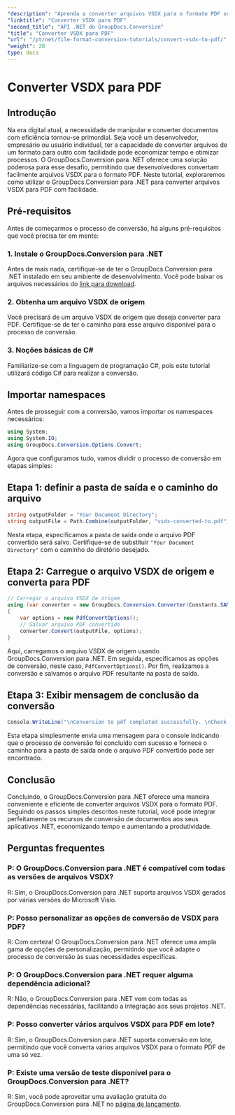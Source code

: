 ```yaml
---
"description": "Aprenda a converter arquivos VSDX para o formato PDF sem esforço usando o GroupDocs.Conversion para .NET. Aumente sua produtividade."
"linktitle": "Converter VSDX para PDF"
"second_title": "API .NET do GroupDocs.Conversion"
"title": "Converter VSDX para PDF"
"url": "/pt/net/file-format-conversion-tutorials/convert-vsdx-to-pdf/"
"weight": 28
type: docs
---
```

# Converter VSDX para PDF

## Introdução
Na era digital atual, a necessidade de manipular e converter documentos com eficiência tornou-se primordial. Seja você um desenvolvedor, empresário ou usuário individual, ter a capacidade de converter arquivos de um formato para outro com facilidade pode economizar tempo e otimizar processos. O GroupDocs.Conversion para .NET oferece uma solução poderosa para esse desafio, permitindo que desenvolvedores convertam facilmente arquivos VSDX para o formato PDF. Neste tutorial, exploraremos como utilizar o GroupDocs.Conversion para .NET para converter arquivos VSDX para PDF com facilidade.
## Pré-requisitos
Antes de começarmos o processo de conversão, há alguns pré-requisitos que você precisa ter em mente:
### 1. Instale o GroupDocs.Conversion para .NET
Antes de mais nada, certifique-se de ter o GroupDocs.Conversion para .NET instalado em seu ambiente de desenvolvimento. Você pode baixar os arquivos necessários do [link para download](https://releases.groupdocs.com/conversion/net/).
### 2. Obtenha um arquivo VSDX de origem
Você precisará de um arquivo VSDX de origem que deseja converter para PDF. Certifique-se de ter o caminho para esse arquivo disponível para o processo de conversão.
### 3. Noções básicas de C#
Familiarize-se com a linguagem de programação C#, pois este tutorial utilizará código C# para realizar a conversão.

## Importar namespaces
Antes de prosseguir com a conversão, vamos importar os namespaces necessários:
```csharp
using System;
using System.IO;
using GroupDocs.Conversion.Options.Convert;
```

Agora que configuramos tudo, vamos dividir o processo de conversão em etapas simples:
## Etapa 1: definir a pasta de saída e o caminho do arquivo
```csharp
string outputFolder = "Your Document Directory";
string outputFile = Path.Combine(outputFolder, "vsdx-converted-to.pdf");
```
Nesta etapa, especificamos a pasta de saída onde o arquivo PDF convertido será salvo. Certifique-se de substituir `"Your Document Directory"` com o caminho do diretório desejado.
## Etapa 2: Carregue o arquivo VSDX de origem e converta para PDF
```csharp
// Carregar o arquivo VSDX de origem
using (var converter = new GroupDocs.Conversion.Converter(Constants.SAMPLE_VSDX))
{
    var options = new PdfConvertOptions();
    // Salvar arquivo PDF convertido
    converter.Convert(outputFile, options);
}
```
Aqui, carregamos o arquivo VSDX de origem usando GroupDocs.Conversion para .NET. Em seguida, especificamos as opções de conversão, neste caso, `PdfConvertOptions()`. Por fim, realizamos a conversão e salvamos o arquivo PDF resultante na pasta de saída.
## Etapa 3: Exibir mensagem de conclusão da conversão
```csharp
Console.WriteLine("\nConversion to pdf completed successfully. \nCheck output in {0}", outputFolder);
```
Esta etapa simplesmente envia uma mensagem para o console indicando que o processo de conversão foi concluído com sucesso e fornece o caminho para a pasta de saída onde o arquivo PDF convertido pode ser encontrado.

## Conclusão
Concluindo, o GroupDocs.Conversion para .NET oferece uma maneira conveniente e eficiente de converter arquivos VSDX para o formato PDF. Seguindo os passos simples descritos neste tutorial, você pode integrar perfeitamente os recursos de conversão de documentos aos seus aplicativos .NET, economizando tempo e aumentando a produtividade.
## Perguntas frequentes
### P: O GroupDocs.Conversion para .NET é compatível com todas as versões de arquivos VSDX?
R: Sim, o GroupDocs.Conversion para .NET suporta arquivos VSDX gerados por várias versões do Microsoft Visio.
### P: Posso personalizar as opções de conversão de VSDX para PDF?
R: Com certeza! O GroupDocs.Conversion para .NET oferece uma ampla gama de opções de personalização, permitindo que você adapte o processo de conversão às suas necessidades específicas.
### P: O GroupDocs.Conversion para .NET requer alguma dependência adicional?
R: Não, o GroupDocs.Conversion para .NET vem com todas as dependências necessárias, facilitando a integração aos seus projetos .NET.
### P: Posso converter vários arquivos VSDX para PDF em lote?
R: Sim, o GroupDocs.Conversion para .NET suporta conversão em lote, permitindo que você converta vários arquivos VSDX para o formato PDF de uma só vez.
### P: Existe uma versão de teste disponível para o GroupDocs.Conversion para .NET?
R: Sim, você pode aproveitar uma avaliação gratuita do GroupDocs.Conversion para .NET no [página de lançamento](https://releases.groupdocs.com/).